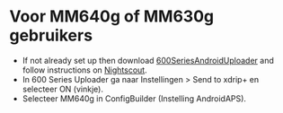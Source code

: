 # Voor MM640g of MM630g gebruikers

- If not already set up then download [600SeriesAndroidUploader](https://pazaan.github.io/600SeriesAndroidUploader/) and follow instructions on [Nightscout](http://www.nightscout.info/wiki/welcome/nightscout-and-medtronic-640g).
- In 600 Series Uploader ga naar Instellingen > Send to xdrip+ en selecteer ON (vinkje).
- Selecteer MM640g in ConfigBuilder (Instelling AndroidAPS).
